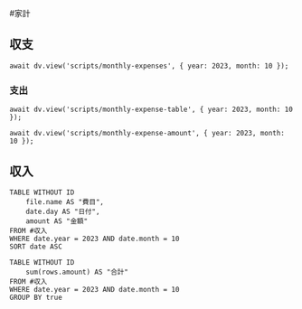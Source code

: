 #家計
## 収支
```dataviewjs
await dv.view('scripts/monthly-expenses', { year: 2023, month: 10 });
```
### 支出
```dataviewjs
await dv.view('scripts/monthly-expense-table', { year: 2023, month: 10 });
```
```dataviewjs
await dv.view('scripts/monthly-expense-amount', { year: 2023, month: 10 });
```
## 収入
```dataview
TABLE WITHOUT ID
    file.name AS "費目",
    date.day AS "日付",
    amount AS "金額"
FROM #収入
WHERE date.year = 2023 AND date.month = 10
SORT date ASC
```
```dataview
TABLE WITHOUT ID
    sum(rows.amount) AS "合計"
FROM #収入
WHERE date.year = 2023 AND date.month = 10
GROUP BY true
```
